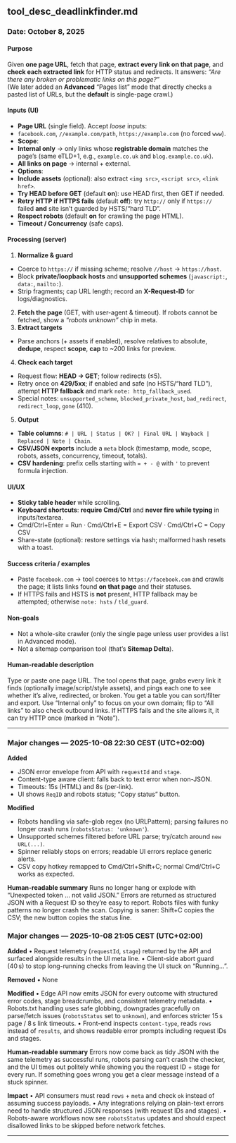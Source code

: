 ## tool_desc_deadlinkfinder.md

### Date: October 8, 2025

#### Purpose
Given **one page URL**, fetch that page, **extract every link on that page**, and **check each extracted link** for HTTP status and redirects. It answers: *“Are there any broken or problematic links on this page?”*  
(We later added an **Advanced** “Pages list” mode that directly checks a pasted list of URLs, but the **default** is single-page crawl.)

#### Inputs (UI)
- **Page URL** (single field). Accept *loose* inputs:
- `facebook.com`, `//example.com/path`, `https://example.com` (no forced `www`).
- **Scope**:
- **Internal only** → only links whose **registrable domain** matches the page’s (same eTLD+1, e.g., `example.co.uk` and `blog.example.co.uk`).
- **All links on page** → internal + external.
- **Options**:
- **Include assets** (optional): also extract `<img src>`, `<script src>`, `<link href>`.
- **Try HEAD before GET** (default **on**): use HEAD first, then GET if needed.
- **Retry HTTP if HTTPS fails** (default **off**): try `http://` only if `https://` failed **and** site isn’t guarded by HSTS/“hard TLD”.
- **Respect robots** (default **on** for crawling the page HTML).
- **Timeout / Concurrency** (safe caps).

#### Processing (server)
1. **Normalize & guard**  
 - Coerce to `https://` if missing scheme; resolve `//host` → `https://host`.  
 - Block **private/loopback hosts** and **unsupported schemes** (`javascript:`, `data:`, `mailto:`).  
 - Strip fragments; cap URL length; record an **X-Request-ID** for logs/diagnostics.
2. **Fetch the page** (GET, with user-agent & timeout). If robots cannot be fetched, show a *“robots unknown”* chip in meta.
3. **Extract targets**  
 - Parse anchors (+ assets if enabled), resolve relatives to absolute, **dedupe**, respect **scope**, **cap** to ~200 links for preview.
4. **Check each target**  
 - Request flow: **HEAD → GET**; follow redirects (≤5).  
 - Retry once on **429/5xx**; if enabled and safe (no HSTS/“hard TLD”), attempt **HTTP fallback** and mark `note: http_fallback_used`.  
 - Special notes: `unsupported_scheme`, `blocked_private_host`, `bad_redirect`, `redirect_loop`, `gone` (410).
5. **Output**  
 - **Table columns**: `# | URL | Status | OK? | Final URL | Wayback | Replaced | Note | Chain`.  
 - **CSV/JSON exports** include a `meta` block (timestamp, mode, scope, robots, assets, concurrency, timeout, totals).  
 - **CSV hardening**: prefix cells starting with `= + - @` with `'` to prevent formula injection.

#### UI/UX
- **Sticky table header** while scrolling.
- **Keyboard shortcuts**: **require Cmd/Ctrl** and **never fire while typing** in inputs/textarea.  
- Cmd/Ctrl+Enter = Run · Cmd/Ctrl+E = Export CSV · Cmd/Ctrl+C = Copy CSV
- Share-state (optional): restore settings via hash; malformed hash resets with a toast.

#### Success criteria / examples
- Paste `facebook.com` → tool coerces to `https://facebook.com` and crawls the page; it lists links found **on that page** and their statuses.  
- If HTTPS fails and HSTS is **not** present, HTTP fallback may be attempted; otherwise `note: hsts` / `tld_guard`.

#### Non-goals
- Not a whole-site crawler (only the single page unless user provides a list in Advanced mode).
- Not a sitemap comparison tool (that’s **Sitemap Delta**).

#### Human-readable description
Type or paste one page URL. The tool opens that page, grabs every link it finds (optionally image/script/style assets), and pings each one to see whether it’s alive, redirected, or broken. You get a table you can sort/filter and export. Use “Internal only” to focus on your own domain; flip to “All links” to also check outbound links. If HTTPS fails and the site allows it, it can try HTTP once (marked in “Note”).

---

### Major changes — 2025-10-08 22:30 CEST (UTC+02:00)

**Added**
- JSON error envelope from API with `requestId` and `stage`.
- Content-type aware client: falls back to text error when non-JSON.
- Timeouts: 15s (HTML) and 8s (per-link).
- UI shows `ReqID` and robots status; “Copy status” button.

**Modified**
- Robots handling via safe-glob regex (no URLPattern); parsing failures no longer crash runs (`robotsStatus: 'unknown'`).
- Unsupported schemes filtered before URL parse; try/catch around `new URL(...)`.
- Spinner reliably stops on errors; readable UI errors replace generic alerts.
- CSV copy hotkey remapped to Cmd/Ctrl+Shift+C; normal Cmd/Ctrl+C works as expected.

**Human-readable summary**
Runs no longer hang or explode with “Unexpected token … not valid JSON.” Errors are returned as structured JSON with a Request ID so they’re easy to report. Robots files with funky patterns no longer crash the scan. Copying is saner: Shift+C copies the CSV; the new button copies the status line.

### Major changes — 2025-10-08 21:05 CEST (UTC+02:00)

**Added**
• Request telemetry (`requestId`, `stage`) returned by the API and surfaced alongside results in the UI meta line.
• Client-side abort guard (40 s) to stop long-running checks from leaving the UI stuck on “Running…”.

**Removed**
• None

**Modified**
• Edge API now emits JSON for every outcome with structured error codes, stage breadcrumbs, and consistent telemetry metadata.
• Robots.txt handling uses safe globbing, downgrades gracefully on parse/fetch issues (`robotsStatus` set to `unknown`), and enforces stricter 15 s page / 8 s link timeouts.
• Front-end inspects `content-type`, reads `rows` instead of `results`, and shows readable error prompts including request IDs and stages.

**Human-readable summary**
Errors now come back as tidy JSON with the same telemetry as successful runs, robots parsing can’t crash the checker, and the UI times out politely while showing you the request ID + stage for every run. If something goes wrong you get a clear message instead of a stuck spinner.

**Impact**
• API consumers must read `rows` + `meta` and check `ok` instead of assuming success payloads.
• Any integrations relying on plain-text errors need to handle structured JSON responses (with request IDs and stages).
• Robots-aware workflows now see `robotsStatus` updates and should expect disallowed links to be skipped before network fetches.

---
